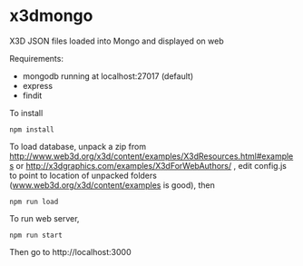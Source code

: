 # x3dmongo
X3D JSON files loaded into Mongo and displayed on web

Requirements:
* mongodb running at localhost:27017 (default)
* express
* findit
    
To install
```
npm install
```

To load database, unpack a zip from http://www.web3d.org/x3d/content/examples/X3dResources.html#examples or http://x3dgraphics.com/examples/X3dForWebAuthors/ , edit config.js to point to location of unpacked folders (www.web3d.org/x3d/content/examples is good), then

```
npm run load
```

To run web server,

```
npm run start
```

Then go to http://localhost:3000
